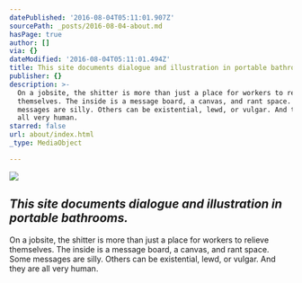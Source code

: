```yaml
---
datePublished: '2016-08-04T05:11:01.907Z'
sourcePath: _posts/2016-08-04-about.md
hasPage: true
author: []
via: {}
dateModified: '2016-08-04T05:11:01.494Z'
title: This site documents dialogue and illustration in portable bathrooms.
publisher: {}
description: >-
  On a jobsite, the shitter is more than just a place for workers to relieve
  themselves. The inside is a message board, a canvas, and rant space. Some
  messages are silly. Others can be existential, lewd, or vulgar. And they are
  all very human.
starred: false
url: about/index.html
_type: MediaObject

---
```

![](https://the-grid-user-content.s3-us-west-2.amazonaws.com/8bead854-b75a-412e-a785-c214158ee53c.jpg)

## _This site documents dialogue and illustration in portable bathrooms._

On a jobsite, the shitter is more than just a place for workers to relieve themselves. The inside is a message board, a canvas, and rant space. Some messages are silly. Others can be existential, lewd, or vulgar. And they are all very human.